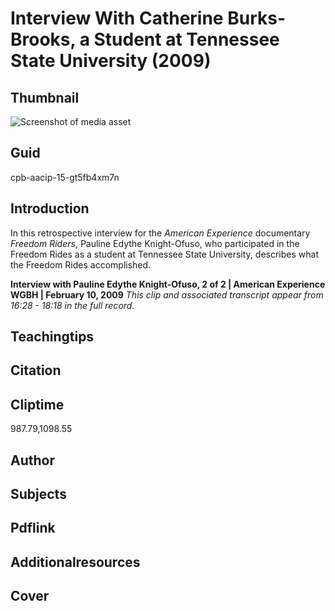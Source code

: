 # Interview With Catherine Burks-Brooks, a Student at Tennessee State University (2009)


## Thumbnail

![Screenshot of media asset](https://s3.amazonaws.com/americanarchive.org/primary_source_sets/09-15-gt5fb4xm7n.jpg "Screenshot media asset")


## Guid
cpb-aacip-15-gt5fb4xm7n

## Introduction

In this retrospective interview for the _American Experience_ documentary _Freedom Riders_, Pauline Edythe Knight-Ofuso, who participated in the Freedom Rides as a student at Tennessee State University, describes what the Freedom Rides accomplished. 

<b>Interview with Pauline Edythe Knight-Ofuso, 2 of 2 | American Experience</b>
<b>WGBH | February 10, 2009</b>
<i>This clip and associated transcript appear from 16:28 - 18:18 in the full record.</i>

## Teachingtips

## Citation

## Cliptime

987.79,1098.55

## Author
## Subjects
## Pdflink
## Additionalresources
## Cover